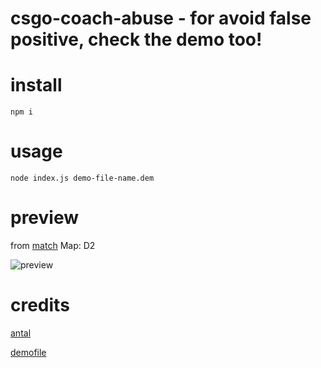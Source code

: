 # csgo-coach-abuse - for avoid false positive, check the demo too!

# install 
```
npm i
```

# usage

```
node index.js demo-file-name.dem
```

# preview
from [match](https://www.hltv.org/matches/2339647/gambit-youngsters-vs-ago-oga-counter-pit-season-7) Map: D2

![preview](https://i.imgur.com/iHmn2SG.png)

# credits
  [antal](https://twitter.com/justBadAntal)
  
  [demofile](https://github.com/saul/demofile)
